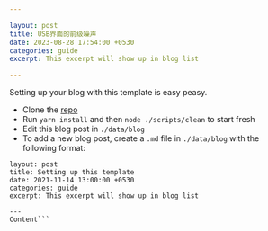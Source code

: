 ```yaml
---

layout: post
title: USB界面的前级噪声
date: 2023-08-28 17:54:00 +0530
categories: guide
excerpt: This excerpt will show up in blog list

---
```

Setting up your blog with this template is easy peasy.
- Clone the [repo](https://github.com/rishimohan/rishimohan.me)
- Run `yarn install` and then `node ./scripts/clean` to start fresh
- Edit this blog post in `./data/blog`
- To add a new blog post, create a `.md` file in `./data/blog` with the following format:

```---
layout: post
title: Setting up this template
date: 2021-11-14 13:00:00 +0530
categories: guide
excerpt: This excerpt will show up in blog list

---
Content```